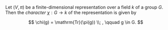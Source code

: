 Let $(V, \pi)$ be a finite-dimensional representation over a field $k$ of a group $G$. Then the *character* $\chi: G \to k$ of the representation is given by

$$
\chi(g) = \mathrm{Tr}(\pi(g)) \\; , \qquad g \in G.
$$
